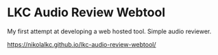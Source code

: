 # LKC Audio Review Webtool

My first attempt at developing a web hosted tool.
Simple audio reviewer.


https://nikolalkc.github.io/lkc-audio-review-webtool/
